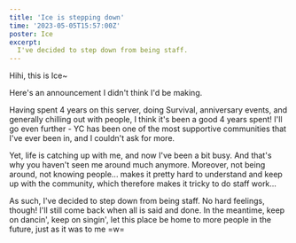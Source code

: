 ```yaml
---
title: 'Ice is stepping down'
time: '2023-05-05T15:57:00Z'
poster: Ice
excerpt:
  I've decided to step down from being staff.
---
```

Hihi, this is Ice~

Here's an announcement I didn't think I'd be making.

Having spent 4 years on this server, doing Survival, anniversary events, and generally chilling out with people, I think it's been a good 4 years spent! I'll go even further - YC has been one of the most supportive communities that I've ever been in, and I couldn't ask for more.

Yet, life is catching up with me, and now I've been a bit busy. And that's why you haven't seen me around much anymore. Moreover, not being around, not knowing people... makes it pretty hard to understand and keep up with the community, which therefore makes it tricky to do staff work...

As such, I've decided to step down from being staff. No hard feelings, though! I'll still come back when all is said and done. In the meantime, keep on dancin', keep on singin', let this place be home to more people in the future, just as it was to me =w=